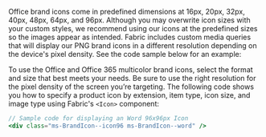 Office brand icons come in predefined dimensions at 16px, 20px, 32px, 40px, 48px, 64px, and 96px. Although you may overwrite icon sizes with your custom styles, we recommend using our icons at the predefined sizes so the images appear as intended. Fabric includes custom media queries that will display our PNG brand icons in a different resolution depending on the device's pixel density. See the code sample below for an example:

To use the Office and Office 365 multicolor brand icons, select the format and size that best meets your needs. Be sure to use the right resolution for the pixel density of the screen you’re targeting. The following code shows you how to specify a product icon by extension, item type, icon size, and image type using Fabric's `<Icon>` component:

```jsx
// Sample code for displaying an Word 96x96px Icon
<div class="ms-BrandIcon--icon96 ms-BrandIcon--word" />
```
